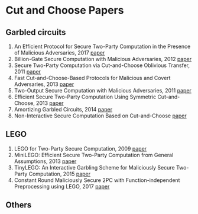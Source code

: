 # Cut and Choose Papers
## Garbled circuits
1. An Efficient Protocol for Secure Two-Party Computation in the Presence of Malicious Adversaries, 2017 [paper](https://eprint.iacr.org/2008/049.pdf)
2. Billion-Gate Secure Computation with Malicious Adversaries, 2012 [paper](https://www.usenix.org/system/files/conference/usenixsecurity12/sec12-final202.pdf)
3. Secure Two-Party Computation via Cut-and-Choose Oblivious Transfer, 2011 [paper](https://eprint.iacr.org/2010/284.pdf)
4. Fast Cut-and-Choose-Based Protocols for Malicious and Covert Adversaries, 2013 [paper](https://eprint.iacr.org/2013/079.pdf)
5. Two-Output Secure Computation with Malicious Adversaries, 2011 [paper](https://eprint.iacr.org/2011/533.pdf)
6. Efficient Secure Two-Party Computation Using Symmetric Cut-and-Choose, 2013 [paper](https://www.cs.virginia.edu/~evans/pubs/crypto2013/symmetric-cut-and-choose.pdf)
7. Amortizing Garbled Circuits, 2014 [paper](https://www.microsoft.com/en-us/research/wp-content/uploads/2017/03/amyao.pdf)
8. Non-Interactive Secure Computation Based on Cut-and-Choose [paper](https://www.iacr.org/archive/eurocrypt2014/84410276/84410276.pdf)

## LEGO
1. LEGO for Two-Party Secure Computation, 2009 [paper](https://eprint.iacr.org/2008/427.pdf)
2. MiniLEGO: Efficient Secure Two-Party Computation from General Assumptions, 2013 [paper](https://eprint.iacr.org/2013/155.pdf)
3. TinyLEGO: An Interactive Garbling Scheme for Maliciously Secure Two-Party Computation, 2015 [paper](https://eprint.iacr.org/2015/309.pdf)
4. Constant Round Maliciously Secure 2PC with Function-independent Preprocessing using LEGO, 2017 [paper](https://eprint.iacr.org/2016/1069.pdf)

## Others

